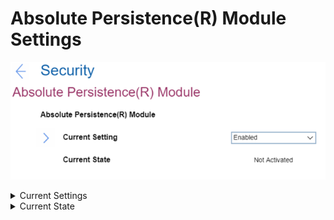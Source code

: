 # Absolute Persistence(R) Module Settings #
![](./img/abspersistencemodule.png)

<details><summary>Current Settings</summary>

The Absolute Persistence module is an optional monitoring service from Absolute Software.

One of 3 Possible options:

1.	**Enabled** – Default.
2.	Disabled
3.	Permanently Disabled

!> If the module is permanently disabled, it cannot be reenabled. `Permanently Disabled` requires additional confirmation and can only be done through the BIOS Setup screens. 

| WMI Setting name | Values | Locked by SVP | AMD/Intel |
|:---|:---|:---|:---|
| AbsolutePersistenceModuleActivation | Disable, Enable | Yes | Both |

</details>

<details><summary>Current State</summary>

Whether Absolute Persistence is activated in OS.

Possible options:

1.	**Not Activated** – Default.
2.	Activated


</details>
